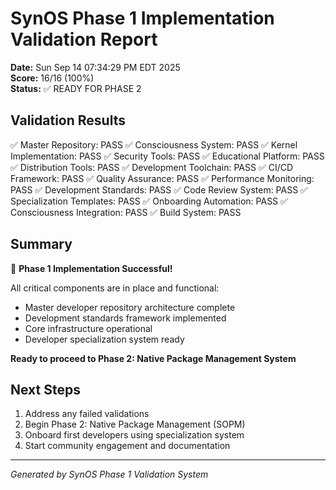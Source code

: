 # SynOS Phase 1 Implementation Validation Report

**Date:** Sun Sep 14 07:34:29 PM EDT 2025  
**Score:** 16/16 (100%)  
**Status:** ✅ READY FOR PHASE 2  

## Validation Results


✅ Master Repository: PASS
✅ Consciousness System: PASS
✅ Kernel Implementation: PASS
✅ Security Tools: PASS
✅ Educational Platform: PASS
✅ Distribution Tools: PASS
✅ Development Toolchain: PASS
✅ CI/CD Framework: PASS
✅ Quality Assurance: PASS
✅ Performance Monitoring: PASS
✅ Development Standards: PASS
✅ Code Review System: PASS
✅ Specialization Templates: PASS
✅ Onboarding Automation: PASS
✅ Consciousness Integration: PASS
✅ Build System: PASS

## Summary

🎉 **Phase 1 Implementation Successful!**

All critical components are in place and functional:
- Master developer repository architecture complete
- Development standards framework implemented
- Core infrastructure operational
- Developer specialization system ready

**Ready to proceed to Phase 2: Native Package Management System**



## Next Steps

1. Address any failed validations
2. Begin Phase 2: Native Package Management (SOPM)
3. Onboard first developers using specialization system
4. Start community engagement and documentation

---

*Generated by SynOS Phase 1 Validation System*
